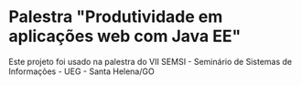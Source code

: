 # Palestra "Produtividade em aplicações web com Java EE"

Este projeto foi usado na palestra do VII SEMSI - Seminário de Sistemas de Informações - UEG - Santa Helena/GO
